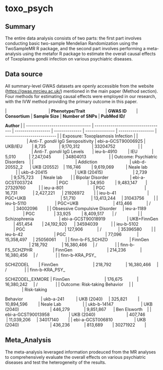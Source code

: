 # toxo_psych
## Summary

The entire data analysis consists of two parts: the first part involves conducting basic two-sample Mendelian Randomization using the TwoSampleMR R package, and the second part involves performing a meta-analysis using the metafor R package to estimate the overall causal effects of Toxoplasma gondii infection on various psychiatric diseases. 

## Data source

All summary-level GWAS datasets are openly accessible from the website (https://gwas.mrcieu.ac.uk/) mentioned in the main paper (Method section). Four methods for estimating causal effects were employed in our research, with the IVW method providing the primary outcome in this paper.

|                                   | **Phenotype/Trait**                 | **GWAS ID**        | **Consortium** | **Sample Size** | **Number of SNPs** | **PubMed ID/**

**Author** |
| --------------------------------- | ----------------------------------- | ------------------ | -------------- | --------------- | ------------------ | -------------------------- |
| Exposure: Toxoplasmosis Infection |
|                                   | Anti-_T. gondii_ IgG Seropositivity | ebi-a-GCST90006925 | UKB/IEU        | 8,735           | 9,170,312          | 33204752                   |
|                                   | Anti-_T_. _gondii_ IgG Levels       | ieu-b-4910         | IEU            | 5,010           | 7,247,045          | 34804013                   |
| Outcome: Psychiatric Disorders    |
|                                   | Addiction                           | ukb-d-20552_2      | UKB (20552)    | 116,746         | 9,619,069          | Neale lab                  |
| ukb-d-20415                       | UKB (20415)                         | 2,739              | 9,575,723      | Neale lab       |
| Bipolar Disorder                  | ebi-a-GCST003724                    | PGC                | 34,950         | 9,483,147       | 27329760           |
| ieu-a-801                         | PGC                                 | 16,731             | 2,427,221      | 21926972        |
| ieu-b-41                          | PGC+UKB                             | 51,710             | 13,413,244     | 31043756        |
| ieu-b-5110                        | PGC+UKB                             | 413,466            | /              | 34002096        |
| Obsessive Compulsive Disorder     | ieu-a-1189                          | PGC                | 33,925         | 8,409,517       | /                  |
| Schizophrenia                     | ebi-a-GCST90018919                  | UKB+FinnGen        | 451,454        | 24,192,920      | 34594039           |
| ieu-b-5102                        | PGC                                 | 127,906            | /              | 35396580        |
| ieu-b-42                          | PGC                                 | 77,096             | 15,358,497     | 25056061        |
| finn-b-F5_SCHIZO                  | FinnGen                             | 218,792            | 16,380,466     | /               |
| finn-b-F5_SCHZPHR                 | FinnGen                             | 214,236            | 16,380,456     | /               |
| finn-b-KRA_PSY_

SCHIZODEL        | FinnGen                             | 218,792            | 16,380,466     | /               |
| finn-b-KRA_PSY_

SCHIZODEL_EXMORE | FinnGen                             | 176,675            | 16,380,242     | /               |
| Outcome: Risk-taking Behavior     |
|                                   | Risk-taking

Behavior               | ukb-a-241          | UKB (2040)     | 325,821         | 10,894,596         | Neale Lab                  |
| ukb-b-14147                       | UKB (2040)                          | 446,279            | 9,851,867      | Ben Elsworth    |
| ebi-a-GCST90013958                | UKB (2040)                          | 407,746            | 11,039,206     | 34017140        |
| ebi-a-GCST006810                  | UKB (2040)                          | 436,236            | 813,689        | 30271922        |

## Meta_Analysis

The meta-analysis leveraged information prodeuced from the MR analyses to comprehensively evaluate the overall effects on various psychiatric diseases and test the heterogeneity of the results.

